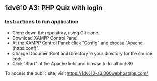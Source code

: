## 1dv610 A3: PHP Quiz with login

### Instructions to run application
- Clone down the repository, using Git clone.
- Download XAMPP Control Panel.
- At the XAMPP Control Panel: click "Config" and choose "Apache (httpd.conf)".
- Change DocumentRoot and Directory to your directory for the source code.
- Click "Start" at the Apache field and browse to localhost:80

To access the public site, visit https://1dv610-a3.000webhostapp.com/